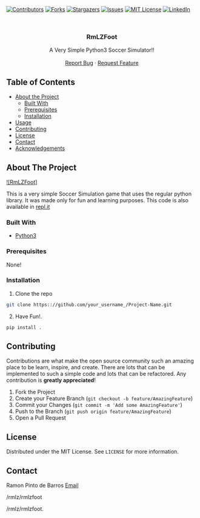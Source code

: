 <!--
*** Thanks for checking out this README Template. If you have a suggestion that would
*** make this better, please fork the repo and create a pull request or simply open
*** an issue with the tag "enhancement".
*** Thanks again! Now go create something AMAZING! :D
***
***
***
*** To avoid retyping too much info. Do a search and replace for the following:
*** github_username, repo, twitter_handle, email
-->





<!-- PROJECT SHIELDS -->
<!--
*** I'm using markdown "reference style" links for readability.
*** Reference links are enclosed in brackets [ ] instead of parentheses ( ).
*** See the bottom of this document for the declaration of the reference variables
*** for contributors-url, forks-url, etc. This is an optional, concise syntax you may use.
*** https://www.markdownguide.org/basic-syntax/#reference-style-links
-->
[![Contributors][contributors-shield]][contributors-url]
[![Forks][forks-shield]][forks-url]
[![Stargazers][stars-shield]][stars-url]
[![Issues][issues-shield]][issues-url]
[![MIT License][license-shield]][license-url]
[![LinkedIn][linkedin-shield]][linkedin-url]



<!-- PROJECT LOGO -->
<br />
<p align="center">
  <a href="https://github.com/rmlz/rmlzFoot">
  </a>

  <h3 align="center">RmLZFoot</h3>

  <p align="center">
    A Very Simple Python3 Soccer Simulator!!
    <br />
    <br />
    <a href="https://github.com/rmlz/rmlzfoot/issues">Report Bug</a>
    ·
    <a href="https://github.com/rmlz/rmlzFoot/issues">Request Feature</a>
  </p>
</p>



<!-- TABLE OF CONTENTS -->
## Table of Contents

* [About the Project](#about-the-project)
  * [Built With](#built-with)
  * [Prerequisites](#prerequisites)
  * [Installation](#installation)
* [Usage](#usage)
* [Contributing](#contributing)
* [License](#license)
* [Contact](#contact)
* [Acknowledgements](#acknowledgements)



<!-- ABOUT THE PROJECT -->
## About The Project

[![RmLZFoot]](https://github.com/rmlz/rmlzFoot)

This is a very simple Soccer Simulation game that uses the regular python library. It was made only for fun and learning purposes.
This code is also available in [repl.it](https://repl.it/@rmlz/RmLZFoot)


### Built With

* [Python3](https://www.python.org)

<!-- GETTING STARTED -->

### Prerequisites

None!

### Installation
 
1. Clone the repo
```sh
git clone https:://github.com/your_username_/Project-Name.git
```
2. Have Fun!.
```sh
pip install .
```

<!-- CONTRIBUTING -->
## Contributing

Contributions are what make the open source community such an amazing place to be learn, inspire, and create. There are lots that can be implemented to such a simple code and lots that can be refactored. Any contribution is **greatly appreciated**!

1. Fork the Project
2. Create your Feature Branch (`git checkout -b feature/AmazingFeature`)
3. Commit your Changes (`git commit -m 'Add some AmazingFeature'`)
4. Push to the Branch (`git push origin feature/AmazingFeature`)
5. Open a Pull Request



<!-- LICENSE -->
## License

Distributed under the MIT License. See `LICENSE` for more information.

<!-- CONTACT -->
## Contact

Ramon Pinto de Barros
[Email](mailto:pbarrosramon@gmail.com)

/rmlz/rmlzfoot

/rmlz/rmlzfoot.
<!-- MARKDOWN LINKS & IMAGES -->
<!-- https://www.markdownguide.org/basic-syntax/#reference-style-links -->
[contributors-shield]: https://img.shields.io/github/contributors/rmlz/rmlzfoot.svg?style=flat-square
[contributors-url]: https://github.com/rmlz/rmlzfoot/graphs/contributors
[forks-shield]: https://img.shields.io/github/forks/rmlz/rmlzfoot.svg?style=flat-square
[forks-url]: https://github.com/rmlz/rmlzfoot/network/members
[stars-shield]: https://img.shields.io/github/stars/rmlz/rmlzfoot.svg?style=flat-square
[stars-url]: https://github.com/rmlz/rmlzfoot/stargazers
[issues-shield]: https://img.shields.io/github/issues/rmlz/rmlzfoot.svg?style=flat-square
[issues-url]: https://github.com/rmlz/rmlzfoot/issues
[license-shield]: https://img.shields.io/github/license/rmlz/rmlzfoot.svg?style=flat-square
[license-url]: https://github.com/rmlz/rmlzfoot/blob/master/LICENSE.txt
[linkedin-shield]: https://img.shields.io/badge/-LinkedIn-black.svg?style=flat-square&logo=linkedin&colorB=555
[linkedin-url]: https://www.linkedin.com/in/ramon-pinto-de-barros-a4527a72/

